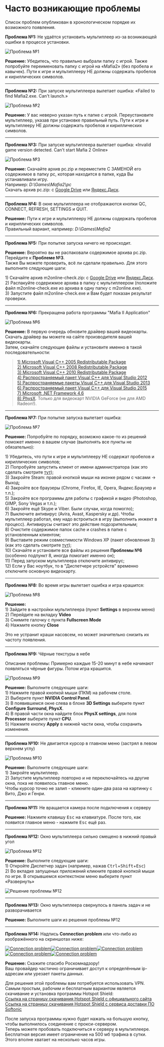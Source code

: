 # Часто возникающие проблемы

Список проблем опубликован в хронологическом порядке их возможного появления.

**Проблема №1:** Не удаётся установить мультиплеер из-за возникающей ошибки в процессе установки.

![Проблема №1](https://s6.wampi.ru/2018/06/26/trouble1.png)

**Решение:** Убедитесь, что правильно выбрали папку с игрой. Также попробуйте переименовать папку с игрой на «Mafia2» \(без пробела и кавычек\). Пути к игре и мультиплееру НЕ должны содержать пробелов и кириллических символов.

---

**Проблема №2:** При запуске мультиплеера вылетает ошибка: «Failed to find Mafia2.exe. Can't launch.»

![Проблема №2](https://s6.wampi.ru/2018/06/26/trouble2.png)

**Решение:** У вас неверно указан путь к папке с игрой. Переустановите мультиплеер, указав при установке правильный путь. Пути к игре и мультиплееру НЕ должны содержать пробелов и кириллических символов.

---

**Проблема №3:** При запуске мультиплеера вылетает ошибка: «Invalid game version detected. Can't start Mafia 2 Online»

![Проблема №3](https://s6.wampi.ru/2018/06/26/trouble3.jpg)

**Решение:** Скачайте архив pc.zip и переместите С ЗАМЕНОЙ его содержимое в папку pc, которая находится в папке, куда Вы устанавливали игру.  
Например: _D:\Games\Mafia2\pc_  
Скачать архив pc.zip: с [Google Drive](https://drive.google.com/file/d/17SIfaM0GXNLbCiCw5sRmTmSJ5FPpuxE6) или [Яндекс.Диск](https://yadi.sk/d/hcEu8kaT3NY2Dy).

---

**Проблема №4:** В окне мультиплеера не отображаются кнопки QC, CONNECT, REFRESH, SETTINGS и QUIT.

**Решение:** Пути к игре и мультиплееру НЕ должны содержать пробелов и кириллических символов.  
 Правильный вариант, например: _D:\Games\Mafia2_

---

**Проблема №5:** При попытке запуска ничего не происходит.

**Решение:** Вероятно вы не распаковали содержимое архива pc.zip. Перейдите к **Проблеме №3**.  
Также Вы можете проверить, всё ли сделали правильно. Для этого выполните следующие шаги:

1\) Скачайте архив m2online-check.zip: с [Google Drive](https://drive.google.com/open?id=1WiGDcfUqKKtb5RrWr5yKN-cyO34DnSF5) или [Яндекс.Диск](https://yadi.sk/d/QjwGRm5l3QutJ5).  
2\) Распакуйте содерижмое архива в папку с мультиплеером (положите файл m2online-check.exe из архива в одну папку с m2online.exe).  
3\) Запустите файл m2online-check.exe и Вам будет показан результат проверки.

---

**Проблема №6:** Прекращена работа программы "Mafia II Application"

![Проблема №6](https://s6.wampi.ru/2018/06/26/trouble6.png)

**Решение:** В первую очередь обновите драйвер вашей видеокарты. Скачать драйвер вы можете на сайте производителя вашей видеокарты.  
Затем, скачайте следующие файлы и установите именно в такой последовательности:

> [1\) Microsoft Visual C++ 2005 Redistributable Package ](https://www.microsoft.com/en-us/download/details.aspx?id=3387)  
> [2\) Microsoft Visual C++ 2008 Redistributable Package](https://www.microsoft.com/ru-ru/download/details.aspx?id=29)  
> [3\) Microsoft Visual C++ 2010 Redistributable Package](https://www.microsoft.com/ru-ru/download/details.aspx?id=5555)  
> [4\) Распространяемый пакет Visual C++ для Visual Studio 2012](https://www.microsoft.com/ru-ru/download/details.aspx?id=30679)  
> [5\) Распространяемые пакеты Visual C++ для Visual Studio 2013](https://www.microsoft.com/ru-RU/download/details.aspx?id=40784)  
> [6\) Распространяемый пакет Visual C++ для Visual Studio 2015 ](https://www.microsoft.com/ru-ru/download/details.aspx?id=48145)  
> [7\) Microsoft .NET Framework 4.6](https://www.microsoft.com/ru-ru/download/details.aspx?id=48130)  
> [8\) PhysX](http://www.nvidia.ru/object/physx-9.16.0318-driver-ru.html). Только для видеокарт NVIDIA GeForce (не для AMD Radeon!).

---

**Проблема №7:** При попытке запуска вылетает ошибка:

![Проблема №7](https://s6.wampi.ru/2018/06/26/trouble7.jpg)

**Решение:** Попробуйте по порядку, возможно какое-то из решений поможет именно в вашем случае \(выполнять все пункты не обязательно\):

1\) Убедитесь, что пути к игре и мультиплееру НЕ содержат пробелов и кириллических символов;  
2\) Попробуйте запустить клиент от имени администратора (как это сделать смотрите [тут](https://s6.wampi.ru/2018/06/26/trouble7-1.gif));  
3\) Закройте Steam: правой кнопкой мыши на иконке рядом с часами -&gt; Выход;  
4\) Закройте все браузеры (Chrome, Firefox, IE, Opera, Яндекс.Браузер и т.п.);  
5\) Закройте все программы для работы с графикой и видео (Photoshop, GIMP, Sony Vegas и т.п.);  
6\) Закройте ещё Skype и Viber. Были случаи, когда помогло);  
7\) Выключите антивирус (Avira, Avast, Kaspersky и др). Чтобы мультиплеер работал, ему надо встроиться в игру (выполнить инжект в процесс). Антивирусы считают это действие подозрительным;  
8\) Очистите содержимое папок cache и crashes в папке с установленным клиентом;  
9\) Выставите режим совместимости Windows XP \(пакет обновления 3\) (как это сделать смотрите [тут](https://s6.wampi.ru/2018/06/26/trouble7-2.gif));  
10\) Скачайте и установите все файлы из решения **Проблемы №6** \(особенно подпункт 8, иногда помогает именно он\);  
11\) Перед запуском мультиплеера отключите антивирус;  
12\) Если у Вас ноутбук, то в "Диспетчере устройств" временно отключите основную видеокарту.

---

**Проблема №8:** Во время игры вылетает ошибка и игра крашится:

![Проблема №8](https://s6.wampi.ru/2018/06/26/trouble8.jpg)

**Решение:**  
1\) Зайдите в настройки мультиплеера (пункт **Settings** в верхнем меню)  
2\) Перейдите на вкладку **Video**  
3\) Снимите галочку с пункта **Fullscreen Mode**  
4\) Нажмите кнопку **Close**

Это не устранит краши насовсем, но может значительно снизить их частоту появления.

---

**Проблема №9:** Чёрные текстуры в небе

Описание проблемы: Примерно каждые 15-20 минут в небе начинают появляться чёрные фигуры. Потом игра крашится.

![Проблема №9](https://s6.wampi.ru/2018/06/26/trouble9.png)

**Решение:** Выполните следующие шаги:  
1\) Нажмите правой кнопкой мыши (ПКМ) на рабочем столе.  
2\) Выберите пункт **NVIDIA Control Panel**.  
3\) В появившемся окне слева в блоке **3D Settings** выберите пункт **Configure Surround, PhysX**.  
4\) В правой части окна найдите блок **PhysX settings**, для поля **Processor** выберите пункт **CPU**.  
5\) Нажмите кнопку **Apply** в нижней части окна, чтобы сохранить изменения.

---

**Проблема №10:** Не двигается курсор в главном меню (застрял в левом верхнем углу)

![Проблема №10](https://s6.wampi.ru/2018/06/26/trouble10.png)

**Решение:** Выполните следующие шаги:  
1\) Закройте мультиплеер.  
2\) Запустите мультиплеер повторно и не переключайтесь на другие окна, пока не появилось главное меню.  
Чтобы курсор точно не залип - кликните один-два раза на картинку с Вито, Джо и Генри.

---

**Проблема №11:** Не вращается камера после подключения к серверу

**Решение:** Нажмите клавишу <kbd>Esc</kbd> на клавиатуре. После того, как появится главное меню - нажмите <kbd>Esc</kbd> ещё раз.

---

**Проблема №12:** Окно мультиплеера сильно смещено в нижний правый угол

![Проблема №12](https://s6.wampi.ru/2018/06/26/trouble12.png)

**Решение:** Выполните следующие шаги:  
1\) Откройте Диспетчер задач (например, нажав <kbd>Ctrl</kbd>+<kbd>Shift</kbd>+<kbd>Esc</kbd>)  
2\) Во вкладке запущеных приложений кликните правой кнопкой мыши по игре. В открывшемся контекстном меню выберите пункт «Развернуть»

![Решение проблемы №12](https://s6.wampi.ru/2018/06/26/trouble12-solution.png)

---

**Проблема №13:** Окно мультиплеера свернулось в панель задач и не разворачивается

**Решение:** Выполните шаги из решения проблемы №12

---

**Проблема №14:** Надпись **Connection problem** или что-либо из изображённого на скриншотах ниже:

[![Connection problem](https://i3.wampi.ru/2019/01/26/badconnect1.th.png)](https://i3.wampi.ru/2019/01/26/badconnect1.png)[![Connection problem](https://i2.wampi.ru/2019/01/26/badconnect2.th.png)](https://i2.wampi.ru/2019/01/26/badconnect2.png)[![Connection problem](https://i3.wampi.ru/2019/01/26/badconnect3.th.png)](https://i3.wampi.ru/2019/01/26/badconnect3.png)[![Connection problem](https://i2.wampi.ru/2019/01/26/badconnect4.th.png)](https://i2.wampi.ru/2019/01/26/badconnect4.png)[![Connection problem](https://i3.wampi.ru/2019/01/26/badconnect5.th.png)](https://i3.wampi.ru/2019/01/26/badconnect5.png)

**Решение:** Скажите спасибо Роскомнадзору!  
Ваш провайдер частично ограничивает доступ к определённым ip-адресам или урезает пакеты данных.

Для решения этой проблемы вам потребуется использовать VPN.  
Самым простым, рабочим и бесплатным вариантом является скачивание и установка программы Hotspot Shield:  
[Ссылка на страницу скачивания Hotspot Shield с официального сайта](https://www.hotspotshield.com/ru/vpn/vpn-for-windows/)  
[Ссылка на страницу скачивания Hotspot Shield с сервиса доставки ПО Softonic](https://hotspot-shield.ru.softonic.com/)

После запуска программы нужно будет нажать на большую кнопку, чтобы выполнилось соединение с прокси-сервером.  
Теперь можете пробовать подключиться к серверу в мультиплеере.  
Бесплатная версия имеет ограничение на 500 мб трафика в сутки. Этого вполне хватает на несколько часов игры.
